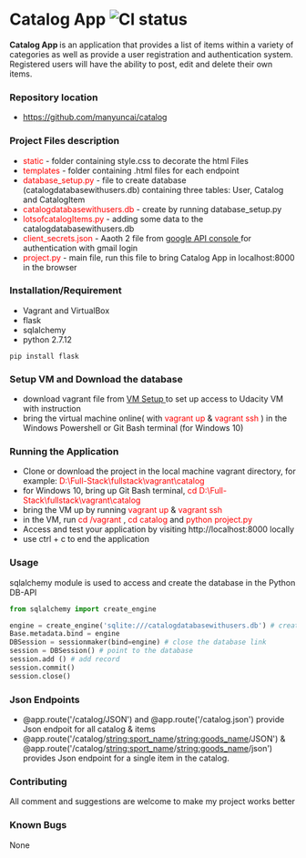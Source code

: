 # Catalog App ![CI status](https://img.shields.io/badge/build-passing-brightgreen.svg)

<b>Catalog App </b> is an application that provides a list of items within a variety of categories as well as provide a user registration and authentication system. Registered users will have the ability to post, edit and delete their own items.


### Repository location
* https://github.com/manyuncai/catalog


### Project Files description
* <a style="color:red">static</a> - folder containing style.css to decorate the html Files
* <a style="color:red">templates</a> - folder containing .html files for each endpoint
* <a style="color:red">database_setup.py</a> - file to create database (catalogdatabasewithusers.db) containing three tables: User, Catalog and CatalogItem
* <a style="color:red">catalogdatabasewithusers.db</a> - create by running database_setup.py
* <a style="color:red">lotsofcatalogItems.py</a> - adding some data to the catalogdatabasewithusers.db
* <a style="color:red">client_secrets.json </a> - Aaoth 2 file from  <a href= "https://console.developers.google.com/apis/dashboard?project=restaurant-menu-app-229519">google API console </a> for authentication with gmail login
* <a style="color:red">project.py</a> - main file, run this file to bring Catalog App in localhost:8000 in the browser


### Installation/Requirement
* Vagrant and VirtualBox
* flask
* sqlalchemy
* python 2.7.12


`pip install flask`

### Setup VM and Download the database
* download vagrant file from <a href= "https://github.com/udacity/fullstack-nanodegree-vm" > VM Setup </a> to set up access to Udacity VM with instruction
* bring the virtual machine online( with <a style="color:red">vagrant up </a>& <a style="color:red">vagrant ssh </a>) in the Windows Powershell or Git Bash terminal (for Windows 10)


### Running the Application
* Clone or download the project in the local machine vagrant directory, for example: <a style="color:red">D:\Full-Stack\fullstack\vagrant\catalog </a>
* for Windows 10, bring up Git Bash terminal,<a style="color:red"> cd D:\Full-Stack\fullstack\vagrant\catalog </a>
* bring the VM up by running <a style="color:red">vagrant up </a> & <a style="color:red">vagrant ssh </a>
* in the VM, run <a style="color:red">cd /vagrant </a> , <a style="color:red"> cd catalog </a> and <a style="color:red">python project.py </a>
* Access and test your application by visiting http://localhost:8000 locally
* use ctrl + c to end the application


### Usage
sqlalchemy module is used to access and create the database in the Python DB-API
```python
from sqlalchemy import create_engine

engine = create_engine('sqlite:///catalogdatabasewithusers.db') # create the database
Base.metadata.bind = engine  
DBSession = sessionmaker(bind=engine) # close the database link
session = DBSession() # point to the database
session.add () # add record
session.commit()
session.close()
```
### Json Endpoints
* @app.route('/catalog/JSON') and @app.route('/catalog.json') provide Json endpoit for all catalog & items
* @app.route('/catalog/<string:sport_name>/<string:goods_name>/JSON') & @app.route('/catalog/<string:sport_name>/<string:goods_name>/json') provides Json endpoint for a single item in the catalog.

### Contributing
All comment and suggestions are welcome to make my project works better

### Known Bugs
None

